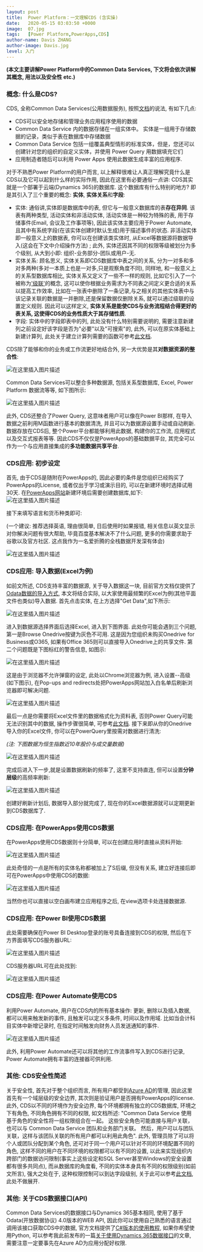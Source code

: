 ```yaml
---
layout: post
title:  Power Platform：一文理解CDS (含实操)
date:   2020-05-15 03:03:50 +0000
image:  07.jpg
tags:   [Power Platform,PowerApps,CDS]
author-name: Davis ZHANG
author-image: Davis.jpg
level: 入门
---
```


**(本文主要讲解Power Platform中的Common Data Services, 下文将会依次讲解其概念, 用法以及安全性 etc.)**

### 概念: 什么是CDS?

CDS, 全称Common Data Services(公用数据服务), 按照[文档](https://docs.microsoft.com/zh-cn/powerapps/maker/common-data-service/data-platform-intro)的说法, 有如下几点:

- CDS可以安全地存储和管理业务应用程序使用的数据
- Common Data Service 内的数据存储在一组实体中。 实体是一组用于存储数据的记录，类似于表在数据库中存储数据
- Common Data Service 包括一组覆盖典型情形的标准实体，但是，您还可以创建针对您的组织的自定义实体，并使用 Power Query 用数据填充它们
- 应用制造者随后可以利用 Power Apps 使用此数据生成丰富的应用程序. 

对于不熟悉Power Platform的用户而言, 以上解释很难让人真正理解究竟什么是CDS以及它可以起到什么样的实际作用, 因此在这里有必要通俗一点讲: CDS其实就是一个部署于云端(Dynamics 365)的数据库. 这个数据库有什么特别的地方?  即是其引入了三个重要的概念: **实体**, **实体关系**和**字段**:

- 实体: 通俗讲,实体即是数据库中的表, 但它与一般意义数据库的表**存在异同**. 该表有两种类型, 活动实体和非活动实体, 活动实体是一种较为特殊的表, 用于存储事件(Email, 会议及工作事项等), 因此该实体主要应用于Power Automate, 且其中有系统字段(在该实体创建时默认生成)用于描述事件的状态. 非活动实体即一般意义上的数据表, 你可以在创建该类实体时, 从Excel等数据源将数据导入(这会在下文中介绍操作方法) ; 此外, 实体还因其不同的权限等级被划分为多个级别, 从大到小即: 组织-业务部分-团队或用户-无.
- 实体关系: 顾名思义, 实体关系即CDS数据库中表之间的关系, 分为一对多和多对多两种(多对一本质上也是一对多,只是观察角度不同), 同样地, 和一般意义上的关系型数据库相比, 实体关系又定义了一些不一样的规则, 比如它引入了一个被称为['级联'](https://docs.microsoft.com/zh-cn/powerapps/maker/common-data-service/data-platform-entity-lookup#add-advanced-relationship-behavior)的概念, 这可以使你根据业务需求为不同表之间定义更合适的关系以提高工作效率, 比如在一张表中删除了一条记录,与之相关的其他实体表中与该记录关联的数据是一并删除,还是保留数据仅删除关系, 就可以通过级联的设置定义规则. 因此可以这样定义, **实体关系是能使CDS与业务流程结合得更好的表关系, 这使得CDS的业务性质大于其存储性质**.
- 字段: 实体中的字段即表中的列, 此处没有什么特别需要说明的, 需要注意新建列之前设定好该字段是否为"必要"以及"可搜索"的, 此外, 可以在原实体基础上新建计算列, 此处关于建立计算列需要的函数可参考[此文档](https://docs.microsoft.com/zh-cn/dynamics365/customerengagement/on-premises/customize/define-calculated-fields).

CDS除了能够和你的业务或工作流更好地结合外, 另一大优势是其**对数据资源的整合性**:

![在这里插入图片描述](https://img-blog.csdnimg.cn/20200514173652847.png?x-oss-process=image/watermark,type_ZmFuZ3poZW5naGVpdGk,shadow_10,text_RC1CSSB8IERhdmlzIG9uIEJJ,size_16,color_FFFFFF,t_70)

Common Data Services可以整合多种数据源, 包括关系型数据库, Excel, Power Platform 数据流等等, 如下图所示:

![在这里插入图片描述](https://img-blog.csdnimg.cn/20200514174124898.png?x-oss-process=image/watermark,type_ZmFuZ3poZW5naGVpdGk,shadow_10,text_RC1CSSB8IERhdmlzIG9uIEJJ,size_16,color_FFFFFF,t_70)

此外, CDS还整合了Power Query, 这意味者用户可以像在Power BI那样, 在导入数据之前利用M函数进行基本的数据清洗, 并且可以为数据源设置手动或自动刷新. 数据存放在CDS后, 整个Power平台都能够利用此数据, 构建你的工作流, 应用程式以及交互式报表等等. 因此CDS不仅仅是PowerApps的基础数据平台, 其完全可以作为一个与应用直接集成的**多功能数据共享平台**. 
 
### CDS应用: 初步设定
 
 首先, 由于CDS是随附在PowerApps的, 因此必要的条件是您组织已经购买了PowerApps的License, 或者仅出于学习或演示目的, 可以在新建环境时选择试用30天. 在[PowerApps网站](https://make.powerapps.com/)新建环境后需要创建数据库,如下:
 ![在这里插入图片描述](https://img-blog.csdnimg.cn/20200514175803466.png?x-oss-process=image/watermark,type_ZmFuZ3poZW5naGVpdGk,shadow_10,text_RC1CSSB8IERhdmlzIG9uIEJJ,size_16,color_FFFFFF,t_70)

 接下来填写语言和货币种类即可:

 (一个建议: 推荐选择英语, 理由很简单, 日后使用时如果报错, 相关信息以英文显示对你解决问题有很大帮助, 毕竟百度基本解决不了什么问题, 更多的你需要求助于谷歌以及官方社区. 这点我作为一名爱折腾的全栈数据开发深有体会)

 ![在这里插入图片描述](https://img-blog.csdnimg.cn/20200514180142245.png?x-oss-process=image/watermark,type_ZmFuZ3poZW5naGVpdGk,shadow_10,text_RC1CSSB8IERhdmlzIG9uIEJJ,size_16,color_FFFFFF,t_70)

### CDS应用: 导入数据(Excel为例)

 如前文所述, CDS支持丰富的数据源, 关于导入数据这一块, 目前官方文档仅提供了[Odata数据的导入方式](https://docs.microsoft.com/zh-cn/powerapps/maker/common-data-service/data-platform-cds-newentity-pq), 本文将结合实际, 以大家使用最频繁的Excel为例(其他平面文件也类似)导入数据. 首先点击实体, 在上方选择"Get Data",如下所示:

 ![在这里插入图片描述](https://img-blog.csdnimg.cn/20200514181052843.png?x-oss-process=image/watermark,type_ZmFuZ3poZW5naGVpdGk,shadow_10,text_RC1CSSB8IERhdmlzIG9uIEJJ,size_16,color_FFFFFF,t_70)

 进入到数据源选择界面后选择Excel, 进入到下图界面. 此处你可能会遇到三个问题, 第一是Browse Onedrive按键为灰色不可用. 这是因为您组织未购买Onedrive for Business或O365, 如果有Office 365则可以直接导入Onedrive上的共享文件. 第二个问题既是下图标红的警告信息, 如图示: 

 ![在这里插入图片描述](https://img-blog.csdnimg.cn/20200514181920346.png?x-oss-process=image/watermark,type_ZmFuZ3poZW5naGVpdGk,shadow_10,text_RC1CSSB8IERhdmlzIG9uIEJJ,size_16,color_FFFFFF,t_70)

 这是由于浏览器不允许弹窗的设定, 此处以Chrome浏览器为例, 进入设置--高级(如下图示), 在Pop-ups and redirects处把PowerApps网站加入白名单后刷新浏览器即可解决问题. 
 
 ![在这里插入图片描述](https://img-blog.csdnimg.cn/20200515101746457.png?x-oss-process=image/watermark,type_ZmFuZ3poZW5naGVpdGk,shadow_10,text_RC1CSSB8IERhdmlzIG9uIEJJ,size_16,color_FFFFFF,t_70)

 最后一点是你需要将Excel文件里的数据格式化为资料表, 否则Power Query可能无法识别其中的数据, 操作步骤很简单, 可参考[此文档](https://support.office.com/en-us/article/create-and-format-tables-e81aa349-b006-4f8a-9806-5af9df0ac664?ui=en-US&rs=en-US&ad=US). 
 接下来即从你的Onedrive导入你的Excel文件, 你可以在PowerQuery里按需对数据进行清洗:
 
 *(注: 下图数据为恒生指数近10年股价与成交量数据)*

 ![在这里插入图片描述](https://img-blog.csdnimg.cn/20200515102209235.png?x-oss-process=image/watermark,type_ZmFuZ3poZW5naGVpdGk,shadow_10,text_RC1CSSB8IERhdmlzIG9uIEJJ,size_16,color_FFFFFF,t_70)

 完成后进入下一步,就是设置数据刷新的频率了, 这里不支持直连, 但可以设置**分钟层级**的高频率刷新:
  
  ![在这里插入图片描述](https://img-blog.csdnimg.cn/20200515104002397.png?x-oss-process=image/watermark,type_ZmFuZ3poZW5naGVpdGk,shadow_10,text_RC1CSSB8IERhdmlzIG9uIEJJ,size_16,color_FFFFFF,t_70)

  创建好刷新计划后, 数据导入部分就完成了, 现在你的Excel数据源就可以定期更新到CDS数据库了. 
  
### CDS应用: 在PowerApps使用CDS数据

  在PowerApps使用CDS数据则十分简单, 可以在创建应用时直接从资料开始:

  ![在这里插入图片描述](https://img-blog.csdnimg.cn/20200515110106677.png?x-oss-process=image/watermark,type_ZmFuZ3poZW5naGVpdGk,shadow_10,text_RC1CSSB8IERhdmlzIG9uIEJJ,size_16,color_FFFFFF,t_70)

  此处奇怪的一点是所有的实体名称都被加上了S后缀, 但没有关系, 建立好连接后即可在PowerApps中使用CDS的数据:

  ![在这里插入图片描述](https://img-blog.csdnimg.cn/20200515111029666.png?x-oss-process=image/watermark,type_ZmFuZ3poZW5naGVpdGk,shadow_10,text_RC1CSSB8IERhdmlzIG9uIEJJ,size_16,color_FFFFFF,t_70)
  
  当然你也可以直接以空白画布建立应用程序之后, 在view选项卡处连接数据源. 
  
### CDS应用: 在Power BI使用CDS数据
   
   此处需要确保在Power BI Desktop登录的账号具备连接到CDS的权限, 然后在下方界面填写CDS服务器URL:

   ![在这里插入图片描述](https://img-blog.csdnimg.cn/20200515112653447.png?x-oss-process=image/watermark,type_ZmFuZ3poZW5naGVpdGk,shadow_10,text_RC1CSSB8IERhdmlzIG9uIEJJ,size_16,color_FFFFFF,t_70)

   CDS服务器URL可在此处找到:

   ![在这里插入图片描述](https://img-blog.csdnimg.cn/2020051511285961.png?x-oss-process=image/watermark,type_ZmFuZ3poZW5naGVpdGk,shadow_10,text_RC1CSSB8IERhdmlzIG9uIEJJ,size_16,color_FFFFFF,t_70)
   
### CDS应用: 在Power Automate使用CDS

利用Power Automate, 用户在CDS内的所有基本操作: 更新, 删除以及插入数据, 都可以用来触发新的事件, 且触发可以定义多条件, 时间以及作用域. 比如当会计科目实体中新增记录时, 在指定时间触发向财务人员发送通知的事件. 

![在这里插入图片描述](https://img-blog.csdnimg.cn/20200515115103307.png?x-oss-process=image/watermark,type_ZmFuZ3poZW5naGVpdGk,shadow_10,text_RC1CSSB8IERhdmlzIG9uIEJJ,size_16,color_FFFFFF,t_70)

此外, 利用Power Automate还可以将其他的工作流事件写入到CDS进行记录, Power Automate拥有丰富的连接器可供利用. 

### 其他: CDS安全性简述

关于安全性,  首先对于整个组织而言, 所有用户都受到[Azure AD](https://docs.microsoft.com/en-us/azure/active-directory/fundamentals/active-directory-whatis)的管理, 因此这里首先有一个域层级的安全边界, 其次则是验证用户是否拥有PowerApps的license. 此外, CDS以不同的环境作为安全边界, 每个环境都拥有独立的CDS数据库, 环境之下有角色, 不同角色拥有不同的权限, 如文档所述: "Common Data Service 使用基于角色的安全性将一组权限组合在一起。 这些安全角色可能直接与用户关联，也可以与 Common Data Service 团队和业务部门关联。 然后，用户可以与团队关联，这样与该团队关联的所有用户都可以利用此角色". 此外, 管理员除了可以将个人或团队分配到某个角色, 还可对于同一个用户可以针对不同的环境配置不同的角色, 这样不同的用户在不同环境的权限都可以有不同的设置, 以此来实现组织内跨部门的数据访问限制(事实上这些设定和SQL Server甚至Windows的安全设置都有很多共同点), 而从数据库的角度看, 不同的实体本身具有不同的权限级别(如前文所言), 强大之处在于, 这种权限控制可以到达字段级别, 关于此可以参考[此文档](https://docs.microsoft.com/zh-cn/power-platform/admin/field-level-security), 此处不做展开. 

### 其他: 关于CDS数据接口(API)

Common Data Services的数据接口与Dynamics 365基本相同, 使用了基于Odata(开放数据协议) 4.0版本的WEB API, 因此你可以使用自己熟悉的语言通过调用该接口获取CDS中的数据, 官方文档提供了[C#版本的使用教程](https://docs.microsoft.com/zh-cn/powerapps/developer/common-data-service/webapi/quick-start-console-app-csharp), 如果你希望使用Python, 可以参考我此前发布的一篇[关于使用Dynamics 365数据接口]({{site.baseurl}}/dynamics365-incremental-refresh-python/)的文章, 需要注意一定要事先在Azure AD为应用分配好权限. 